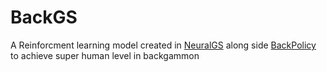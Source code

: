 # BackGS
A Reinforcment learning model created in [NeuralGS](https://github.com/SimonG5/NeuralGS) along side [BackPolicy](https://github.com/SimonG5/BackPolicy) to achieve super human level in backgammon

